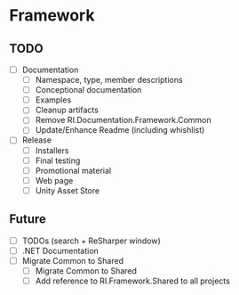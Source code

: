 # Framework

## TODO

- [ ] Documentation
  - [ ] Namespace, type, member descriptions
  - [ ] Conceptional documentation
  - [ ] Examples
  - [ ] Cleanup artifacts
  - [ ] Remove RI.Documentation.Framework.Common
  - [ ] Update/Enhance Readme (including whishlist)
- [ ] Release
  - [ ] Installers
  - [ ] Final testing
  - [ ] Promotional material
  - [ ] Web page
  - [ ] Unity Asset Store

## Future

- [ ] TODOs (search + ReSharper window)
- [ ] .NET Documentation
- [ ] Migrate Common to Shared
  - [ ] Migrate Common to Shared
  - [ ] Add reference to RI.Framework.Shared to all projects
